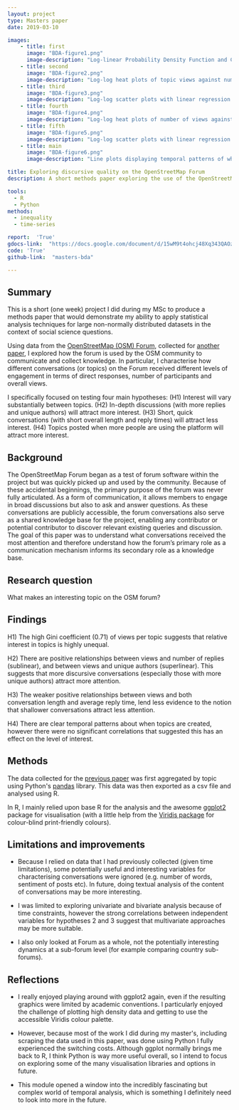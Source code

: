 ```yaml
---
layout: project
type: Masters paper
date: 2019-03-10

images:
    - title: first
      image: "BDA-figure1.png"
      image-description: "Log-linear Probability Density Function and Cumulative Distribution Function of views on individual Forum topics."
    - title: second
      image: "BDA-figure2.png"
      image-description: "Log-log heat plots of topic views against number of replies (left) and number of authors (right)."
    - title: third
      image: "BDA-figure3.png"
      image-description: "Log-log scatter plots with linear regression models fitted to both underlying data and binned data. Number of views against number of replies (top left), number of views against number of unique authors (top right) and number of replies against number of unique authors (bottom)."
    - title: fourth
      image: "BDA-figure4.png"
      image-description: "Log-log heat plots of number of views against conversation length (left) and average time between posts (right)."
    - title: fifth
      image: "BDA-figure5.png"
      image-description: "Log-log scatter plots with linear regression models fitted to both underlying data and binned data. Number of views against conversation length (top left), number of views against average time between posts (top right) and average time between posts against conversation length (bottom)."
    - title: main
      image: "BDA-figure6.png"
      image-description: "Line plots displaying temporal patterns of when topics were created by proportion per time of day (top) and proportion per day of week (bottom)."

title: Exploring discursive quality on the OpenStreetMap Forum  
description: A short methods paper exploring the use of the OpenStreetMap Forum as a tool for communication and as a continuing knowledge base for the project.

tools:
  - R
  - Python
methods:
  - inequality
  - time-series

report:  'True'
gdocs-link:  "https://docs.google.com/document/d/15wM9t4ohcj48Xq343QAOzcZT_5pgbaN-Hj8m81ojr8E/"
code: 'True'
github-link:  "masters-bda"

---
```

## Summary
This is a short (one week) project I did during my MSc to produce a methods paper that would demonstrate my ability to apply statistical analysis techniques for large non-normally distributed datasets in the context of social science questions.

Using data from the [OpenStreetMap (OSM) Forum](https://forum.openstreetmap.org/), collected for [another paper]({{site.url}}/masters-accessing-data), I explored how the forum is used by the OSM community to communicate and collect knowledge. In particular, I characterise how different conversations (or topics) on the Forum received different levels of engagement in terms of direct responses, number of participants and overall views.

I specifically focused on testing four main hypotheses:
  (H1) Interest will vary substantially between topics.
  (H2) In-depth discussions (with more replies and unique authors) will attract more interest.
  (H3) Short, quick conversations (with short overall length and reply times) will attract less interest.
  (H4) Topics posted when more people are using the platform will attract more interest.

## Background
The OpenStreetMap Forum began as a test of forum software within the project but was quickly picked up and used by the community. Because of these accidental beginnings, the primary purpose of the forum was never fully articulated. As a form of communication, it allows members to engage in broad discussions but also to ask and answer questions. As these conversations are publicly accessible, the forum conversations also serve as a shared knowledge base for the project, enabling any contributor or potential contributor to discover relevant existing queries and discussion. The goal of this paper was to understand what conversations received the most attention and therefore understand how the forum’s primary role as a communication mechanism informs its secondary role as a knowledge base.

## Research question
What makes an interesting topic on the OSM forum?

## Findings
H1) The high Gini coefficient (0.71) of views per topic suggests that relative interest in topics is highly unequal.

H2) There are positive relationships between views and number of replies (sublinear), and between views and unique authors (superlinear). This suggests that more discursive conversations (especially those with more unique authors) attract more attention.

H3) The weaker positive relationships between views and both conversation length and average reply time, lend less evidence to the notion that shallower conversations attract less attention.

H4) There are clear temporal patterns about when topics are created, however there were no significant correlations that suggested this has an effect on the level of interest.

## Methods
The data collected for the [previous paper]({{site.url}}/masters-accessing-data) was first aggregated by topic using Python's [pandas](https://pandas.pydata.org/index.html) library. This data was then exported as a csv file and analysed using R.

In R, I mainly relied upon base R for the analysis and the awesome [ggplot2](https://ggplot2.tidyverse.org/) package for visualisation (with a little help from the [Viridis package](https://cran.r-project.org/web/packages/viridis/vignettes/intro-to-viridis.html) for colour-blind print-friendly colours).    

## Limitations and improvements
- Because I relied on data that I had previously collected (given time limitations), some potentially useful and interesting variables for characterising conversations were ignored (e.g. number of words, sentiment of posts etc). In future, doing textual analysis of the content of conversations may be more interesting.

- I was limited to exploring univariate and bivariate analysis because of time constraints, however the strong correlations between independent variables for hypotheses 2 and 3 suggest that multivariate approaches may be more suitable.

- I also only looked at Forum as a whole, not the potentially interesting dynamics at a sub-forum level (for example comparing country sub-forums).  

## Reflections
- I really enjoyed playing around with ggplot2 again, even if the resulting graphics were limited by academic conventions. I particularly enjoyed the challenge of plotting high density data and getting to use the accessible Viridis colour palette.

- However, because most of the work I did during my master's, including scraping the data used in this paper, was done using Python I fully experienced the switching costs. Although ggplot normally brings me back to R, I think Python is way more useful overall, so I intend to focus on exploring some of the many visualisation libraries and options in future.  

- This module opened a window into the incredibly fascinating but complex world of temporal analysis, which is something I definitely need to look into more in the future.
